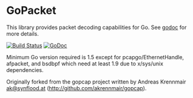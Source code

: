# GoPacket

This library provides packet decoding capabilities for Go.
See [godoc](https://godoc.org/github.com/zhangmingkai4315/gopacket) for more details.

[![Build Status](https://travis-ci.org/google/gopacket.svg?branch=master)](https://travis-ci.org/google/gopacket)
[![GoDoc](https://godoc.org/github.com/zhangmingkai4315/gopacket?status.svg)](https://godoc.org/github.com/zhangmingkai4315/gopacket)

Minimum Go version required is 1.5 except for pcapgo/EthernetHandle, afpacket, and bsdbpf which need at least 1.9 due to x/sys/unix dependencies.

Originally forked from the gopcap project written by Andreas
Krennmair <ak@synflood.at> (http://github.com/akrennmair/gopcap).
